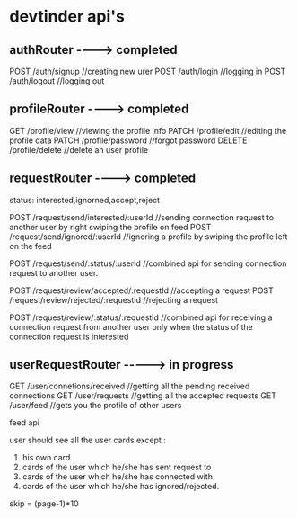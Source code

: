 # devtinder api's

## authRouter ----> completed
POST /auth/signup //creating new urer
POST /auth/login //logging in 
POST /auth/logout //logging out

## profileRouter ----> completed
GET /profile/view //viewing the profile info
PATCH /profile/edit //editing the profile data
PATCH /profile/password //forgot password
DELETE /profile/delete //delete an user profile


## requestRouter ----> completed
status: interested,ignorned,accept,reject

POST /request/send/interested/:userId //sending connection request to another user by right swiping the profile on feed 
POST /request/send/ignored/:userId  //ignoring a profile by swiping the profile left on the feed

POST /request/send/:status/:userId //combined api for sending connection request to another user.

POST /request/review/accepted/:requestId //accepting a request
POST /request/review/rejected/:requestId //rejecting a request

POST /request/review/:status/:requestId //combined api for receiving a connection request from another user only when the status of the connection request is interested

## userRequestRouter -----> in progress
GET /user/connetions/received //getting all the pending received connections 
GET /user/requests //getting all the accepted requests
GET /user/feed //gets you the profile of other users

feed api 

user should see all the user cards except :
1. his own card 
2. cards of the user which he/she has sent request to 
3. cards of the user which he/she has connected with
4. cards of the user which he/she has ignored/rejected.

skip = (page-1)*10